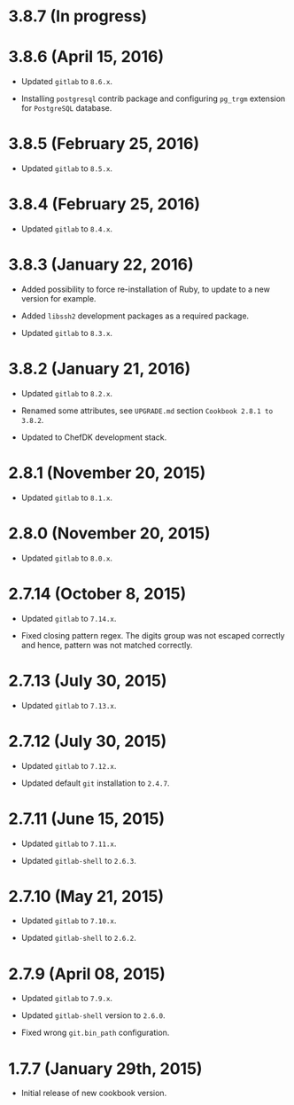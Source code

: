 # 3.8.7 (In progress)

# 3.8.6 (April 15, 2016)

 * Updated `gitlab` to `8.6.x`.

 * Installing `postgresql` contrib package and configuring `pg_trgm` extension
   for `PostgreSQL` database.

# 3.8.5 (February 25, 2016)

 * Updated `gitlab` to `8.5.x`.

# 3.8.4 (February 25, 2016)

 * Updated `gitlab` to `8.4.x`.

# 3.8.3 (January 22, 2016)

 * Added possibility to force re-installation of Ruby, to update
   to a new version for example.

 * Added `libssh2` development packages as a required package.

 * Updated `gitlab` to `8.3.x`.

# 3.8.2 (January 21, 2016)

 * Updated `gitlab` to `8.2.x`.

 * Renamed some attributes, see `UPGRADE.md` section `Cookbook 2.8.1 to 3.8.2`.

 * Updated to ChefDK development stack.

# 2.8.1 (November 20, 2015)

 * Updated `gitlab` to `8.1.x`.

# 2.8.0 (November 20, 2015)

 * Updated `gitlab` to `8.0.x`.

# 2.7.14 (October 8, 2015)

 * Updated `gitlab` to `7.14.x`.

 * Fixed closing pattern regex. The digits group was not escaped correctly
   and hence, pattern was  not matched correctly.

# 2.7.13 (July 30, 2015)

 * Updated `gitlab` to `7.13.x`.

# 2.7.12 (July 30, 2015)

 * Updated `gitlab` to `7.12.x`.

 * Updated default `git` installation to `2.4.7`.

# 2.7.11 (June 15, 2015)

 * Updated `gitlab` to `7.11.x`.

 * Updated `gitlab-shell` to `2.6.3`.

# 2.7.10 (May 21, 2015)

 * Updated `gitlab` to `7.10.x`.

 * Updated `gitlab-shell` to `2.6.2`.

# 2.7.9 (April 08, 2015)

 * Updated `gitlab` to `7.9.x`.

 * Updated `gitlab-shell` version to `2.6.0`.

 * Fixed wrong `git.bin_path` configuration.

# 1.7.7 (January 29th, 2015)

 * Initial release of new cookbook version.
